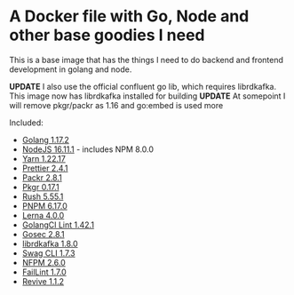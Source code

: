 # A Docker file with Go, Node and other base goodies I need

This is a base image that has the things I need to do backend and frontend development in golang and node.

**UPDATE** I also use the official confluent go lib, which requires librdkafka. This image now has librdkafka installed for building
**UPDATE** At somepoint I will remove pkgr/packr as 1.16 and go:embed is used more

Included:

- [Golang 1.17.2](https://golang.org/dl/)
- [NodeJS 16.11.1](https://nodejs.org/en/download/current/) - includes NPM 8.0.0
- [Yarn 1.22.17](https://www.npmjs.com/package/yarn)
- [Prettier 2.4.1](https://www.npmjs.com/package/prettier)
- [Packr 2.8.1](https://github.com/gobuffalo/packr)
- [Pkgr 0.17.1](https://github.com/markbates/pkger)
- [Rush 5.55.1](https://www.npmjs.com/package/@microsoft/rush)
- [PNPM 6.17.0](https://www.npmjs.com/package/pnpm)
- [Lerna 4.0.0](https://github.com/lerna/lerna)
- [GolangCI Lint 1.42.1](https://github.com/golangci/golangci-lint)
- [Gosec 2.8.1](https://github.com/securego/gosec)
- [librdkafka 1.8.0](https://github.com/edenhill/librdkafka)
- [Swag CLI 1.7.3](https://github.com/swaggo/swag)
- [NFPM 2.6.0](https://github.com/goreleaser/nfpm)
- [FailLint 1.7.0](https://github.com/fatih/faillint)
- [Revive 1.1.2](https://github.com/mgechev/revive)
